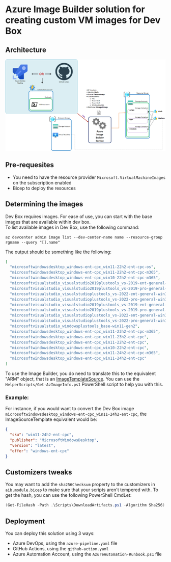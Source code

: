 # Azure Image Builder solution for creating custom VM images for Dev Box

## Architecture

![Architecture](Architecture.png "Architecture")

## Pre-requesites

- You need to have the resource provider `Microsoft.VirtualMachineImages` on the subscription enabled
- Bicep to deploy the resources

## Determining the images

Dev Box requires images. For ease of use, you can start with the base images that are available within dev box.<br/>
To list available images in Dev Box, use the following command:

```shell
az devcenter admin image list --dev-center-name name --resource-group rgname --query "[].name"
```

The output should be something like the following:

```json
[
  "microsoftwindowsdesktop_windows-ent-cpc_win11-22h2-ent-cpc-os",
  "microsoftwindowsdesktop_windows-ent-cpc_win11-22h2-ent-cpc-m365",
  "microsoftwindowsdesktop_windows-ent-cpc_win10-22h2-ent-cpc-m365",
  "microsoftvisualstudio_visualstudio2019plustools_vs-2019-ent-general-win11-m365-gen2",
  "microsoftvisualstudio_visualstudio2019plustools_vs-2019-pro-general-win11-m365-gen2",
  "microsoftvisualstudio_visualstudioplustools_vs-2022-ent-general-win11-m365-gen2",
  "microsoftvisualstudio_visualstudioplustools_vs-2022-pro-general-win11-m365-gen2",
  "microsoftvisualstudio_visualstudio2019plustools_vs-2019-ent-general-win10-m365-gen2",
  "microsoftvisualstudio_visualstudio2019plustools_vs-2019-pro-general-win10-m365-gen2",
  "microsoftvisualstudio_visualstudioplustools_vs-2022-ent-general-win10-m365-gen2",
  "microsoftvisualstudio_visualstudioplustools_vs-2022-pro-general-win10-m365-gen2",
  "microsoftvisualstudio_windowsplustools_base-win11-gen2",
  "microsoftwindowsdesktop_windows-ent-cpc_win11-23h2-ent-cpc-m365",
  "microsoftwindowsdesktop_windows-ent-cpc_win11-23h2-ent-cpc",
  "microsoftwindowsdesktop_windows-ent-cpc_win11-22h2-ent-cpc",
  "microsoftwindowsdesktop_windows-ent-cpc_win10-22h2-ent-cpc",
  "microsoftwindowsdesktop_windows-ent-cpc_win11-24h2-ent-cpc-m365",
  "microsoftwindowsdesktop_windows-ent-cpc_win11-24h2-ent-cpc"
]
```

To use the Image Builder, you do need to translate this to the equivalent "ARM" object, that is an [ImageTemplateSource](https://learn.microsoft.com/en-us/azure/templates/microsoft.virtualmachineimages/imagetemplates?pivots=deployment-language-bicep#imagetemplatesource-objects). You can use the `HelperScripts/Get-AzImageInfo.ps1` PowerShell script to help you with this.<br/>

### Example:
For instance, if you would want to convert the Dev Box image `microsoftwindowsdesktop_windows-ent-cpc_win11-24h2-ent-cpc`, the ImageSourceTemplate equivalent would be:

```json
{
  "sku": "win11-24h2-ent-cpc",
  "publisher": "MicrosoftWindowsDesktop",
  "version": "latest",
  "offer": "windows-ent-cpc"
}
```

## Customizers tweaks

You may want to add the `sha256Checksum` property to the customizers in `aib.module.bicep` to make sure that your scripts aren't tempered with. To get the hash, you can use the following PowerShell CmdLet:

```powershell
(Get-FileHash -Path .\Scripts\DownloadArtifacts.ps1 -Algorithm Sha256).Hash
```

## Deployment

You can deploy this solution using 3 ways:
- Azure DevOps, using the `azure-pipeline.yaml` file
- GitHub Actions, using the `github-action.yaml`
- Azure Automation Account, using the `AzureAutomation-Runbook.ps1` file